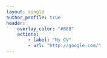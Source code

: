 ```yaml
---
layout: single
author_profile: true
header:
    overlay_color: "#888"
    actions:
        - label: "My CV"
        - url: "http://google.com/"
---
```


